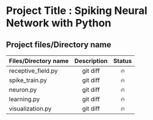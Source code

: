 # Project Title : Spiking Neural Network with Python

## Project files/Directory name
| Files/Directory name | Description | Status |
| :---               |     :---:      |   :---: |
| receptive_field.py | git diff       | :fire:      |
| spike_train.py     | git diff       | :fire:      |
| neuron.py          | git diff       | :fire:      |
| learning.py        | git diff       | :fire:      |
| visualization.py   | git diff       | :fire:      |


